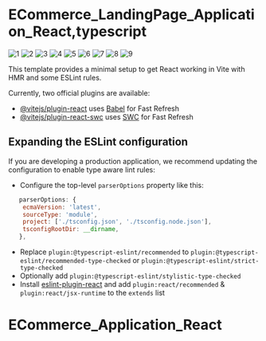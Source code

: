 # ECommerce_LandingPage_Application_React,typescript


![1](https://github.com/masudfcs1/ECommerce_Application_React/assets/57311382/59e38c88-4575-4232-908a-0a7c18345cbc)
![2](https://github.com/masudfcs1/ECommerce_Application_React/assets/57311382/ef712cfc-2721-4d97-b1c2-51cd86810f35)
![3](https://github.com/masudfcs1/ECommerce_Application_React/assets/57311382/51d16d1b-baba-4b80-adcc-e3fdc5b0e136)
![4](https://github.com/masudfcs1/ECommerce_Application_React/assets/57311382/fe5f5c6e-4123-4ceb-a61e-9eb28f5883c7)
![5](https://github.com/masudfcs1/ECommerce_Application_React/assets/57311382/195035d4-f0e9-44ae-9183-342c4aaf1d36)
![6](https://github.com/masudfcs1/ECommerce_Application_React/assets/57311382/b5d055f5-ac2e-42b7-a798-0117f2168e93)
![7](https://github.com/masudfcs1/ECommerce_Application_React/assets/57311382/29bf75a0-c99c-4500-a993-98e8b83ec1c3)
![8](https://github.com/masudfcs1/ECommerce_Application_React/assets/57311382/5d22e4c1-37f2-431f-8791-9b1cd019cc9d)
![9](https://github.com/masudfcs1/ECommerce_Application_React/assets/57311382/5ae585ce-1a52-4a36-ae49-b63d37896535)

This template provides a minimal setup to get React working in Vite with HMR and some ESLint rules.

Currently, two official plugins are available:

- [@vitejs/plugin-react](https://github.com/vitejs/vite-plugin-react/blob/main/packages/plugin-react/README.md) uses [Babel](https://babeljs.io/) for Fast Refresh
- [@vitejs/plugin-react-swc](https://github.com/vitejs/vite-plugin-react-swc) uses [SWC](https://swc.rs/) for Fast Refresh

## Expanding the ESLint configuration

If you are developing a production application, we recommend updating the configuration to enable type aware lint rules:

- Configure the top-level `parserOptions` property like this:

```js
   parserOptions: {
    ecmaVersion: 'latest',
    sourceType: 'module',
    project: ['./tsconfig.json', './tsconfig.node.json'],
    tsconfigRootDir: __dirname,
   },
```

- Replace `plugin:@typescript-eslint/recommended` to `plugin:@typescript-eslint/recommended-type-checked` or `plugin:@typescript-eslint/strict-type-checked`
- Optionally add `plugin:@typescript-eslint/stylistic-type-checked`
- Install [eslint-plugin-react](https://github.com/jsx-eslint/eslint-plugin-react) and add `plugin:react/recommended` & `plugin:react/jsx-runtime` to the `extends` list

# ECommerce_Application_React
